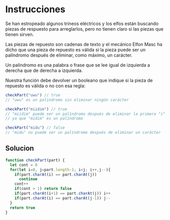 # Instrucciones

<p>
Se han estropeado algunos trineos eléctricos y los elfos están buscando piezas de respuesto para arreglarlos, pero no tienen claro si las piezas que tienen sirven.

Las piezas de repuesto son cadenas de texto y el mecánico Elfon Masc ha dicho que una pieza de repuesto es válida si la pieza puede ser un palíndromo después de eliminar, como máximo, un carácter.

Un palíndromo es una palabra o frase que se lee igual de izquierda a derecha que de derecha a izquierda.

Nuestra función debe devolver un booleano que indique si la pieza de repuesto es válida o no con esa regla:
</p>

```js
checkPart("uwu") // true
// "uwu" es un palíndromo sin eliminar ningún carácter

checkPart("miidim") // true
// "miidim" puede ser un palíndromo después de eliminar la primera "i"
// ya que "midim" es un palíndromo

checkPart("midu") // false
// "midu" no puede ser un palíndromo después de eliminar un carácter
```
<h2>Solucion</h2>

```js
function checkPart(part) {
  let cont = 0
  for(let i=0, j=part.length-1; i<j; i++,j--){
    if(part.charAt(i) == part.charAt(j))
      continue
    cont++
    if(cont > 1) return false
    if(part.charAt(i+1) == part.charAt(j)) i++
    if(part.charAt(i) == part.charAt(j-1)) j--
  }
  return true
}
```
